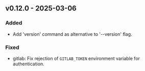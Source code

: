 ## <a name="v0.12.0">v0.12.0</a> - 2025-03-06
### Added
- Add 'version' command as alternative to '--version' flag.
### Fixed
- gitlab: Fix rejection of `GITLAB_TOKEN` environment variable for authentication.
